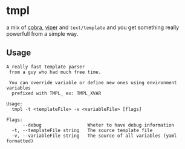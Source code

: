 # tmpl

a mix of [cobra](github.com/spf13/cobra), [viper](github.com/spf13/viper) and
`text/template` and you get something really powerfull from a simple way.

## Usage

```
A really fast template parser
 from a guy who had much free time.

 You can override variable or define new ones using environment variables
  prefixed with TMPL_ ex: TMPL_XVAR

Usage:
  tmpl -t <templateFile> -v <variableFile> [flags]

Flags:
      --debug                 Wheter to have debug information
  -t, --templateFile string   The source template file
  -v, --variableFile string   The source of all variables (yaml formatted)
  ```